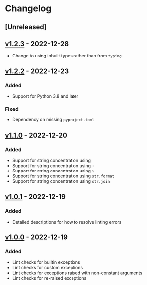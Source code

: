 # Changelog

## [Unreleased]

## [v1.2.3] - 2022-12-28

- Change to using inbuilt types rather than from `typing`

## [v1.2.2] - 2022-12-23

### Added

- Support for Python 3.8 and later

### Fixed

- Dependency on missing `pyproject.toml`

## [v1.1.0] - 2022-12-20

### Added

- Support for string concentration using ` `
- Support for string concentration using `+`
- Support for string concentration using `%`
- Support for string concentration using `str.format`
- Support for string concentration using `str.join`

## [v1.0.1] - 2022-12-19

### Added

- Detailed descriptions for how to resolve linting errors

## [v1.0.0] - 2022-12-19

### Added

- Lint checks for builtin exceptions
- Lint checks for custom exceptions
- Lint checks for exceptions raised with non-constant arguments
- Lint checks for re-raised exceptions

[//]: # "Release links"
[v1.0.0]: https://github.com/jdkandersson/flake8-error-link/releases/v1.0.0
[v1.0.1]: https://github.com/jdkandersson/flake8-error-link/releases/v1.0.1
[v1.1.0]: https://github.com/jdkandersson/flake8-error-link/releases/v1.1.0
[v1.2.2]: https://github.com/jdkandersson/flake8-error-link/releases/v1.2.2
[v1.2.3]: https://github.com/jdkandersson/flake8-error-link/releases/v1.2.3
